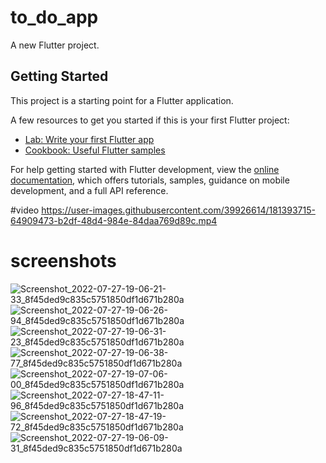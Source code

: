 # to_do_app

A new Flutter project.

## Getting Started

This project is a starting point for a Flutter application.

A few resources to get you started if this is your first Flutter project:

- [Lab: Write your first Flutter app](https://docs.flutter.dev/get-started/codelab)
- [Cookbook: Useful Flutter samples](https://docs.flutter.dev/cookbook)

For help getting started with Flutter development, view the
[online documentation](https://docs.flutter.dev/), which offers tutorials,
samples, guidance on mobile development, and a full API reference.

#video
https://user-images.githubusercontent.com/39926614/181393715-64909473-b2df-48d4-984e-84daa769d89c.mp4
# screenshots

![Screenshot_2022-07-27-19-06-21-33_8f45ded9c835c5751850df1d671b280a](https://user-images.githubusercontent.com/39926614/181392739-dd8073a3-48ca-40f1-abe4-a30683a9759a.jpg)
![Screenshot_2022-07-27-19-06-26-94_8f45ded9c835c5751850df1d671b280a](https://user-images.githubusercontent.com/39926614/181392747-42463c40-a26d-49c0-b537-125cf1421671.jpg)
![Screenshot_2022-07-27-19-06-31-23_8f45ded9c835c5751850df1d671b280a](https://user-images.githubusercontent.com/39926614/181392752-bb8e04ba-9418-436a-92e5-b47aeed69732.jpg)
![Screenshot_2022-07-27-19-06-38-77_8f45ded9c835c5751850df1d671b280a](https://user-images.githubusercontent.com/39926614/181392753-e2f189f7-1851-496e-a0bb-ee12c99cd9ef.jpg)
![Screenshot_2022-07-27-19-07-06-00_8f45ded9c835c5751850df1d671b280a](https://user-images.githubusercontent.com/39926614/181392755-240fe378-7601-4375-847b-28b84579902e.jpg)
![Screenshot_2022-07-27-18-47-11-96_8f45ded9c835c5751850df1d671b280a](https://user-images.githubusercontent.com/39926614/181392757-0e2178bc-fa9a-425b-91e7-ae81dd34d46c.jpg)
![Screenshot_2022-07-27-18-47-19-72_8f45ded9c835c5751850df1d671b280a](https://user-images.githubusercontent.com/39926614/181392759-5455cce0-35c3-4cb8-bf9f-5407132470d7.jpg)
![Screenshot_2022-07-27-19-06-09-31_8f45ded9c835c5751850df1d671b280a](https://user-images.githubusercontent.com/39926614/181392764-6c31cc91-c600-4af8-ae92-e587ded5f2d9.jpg)



